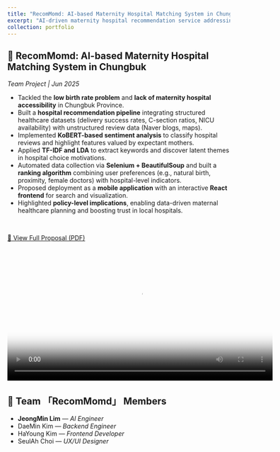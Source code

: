 ```yaml
---
title: "RecomMomd: AI-based Maternity Hospital Matching System in Chungbuk"
excerpt: "AI-driven maternity hospital recommendation service addressing low birth rate and medical accessibility issues in Chungbuk Province.<br/><img src='/images/portfolio/recommomd.png'>"
collection: portfolio
---
```


## 🏥 RecomMomd: AI-based Maternity Hospital Matching System in Chungbuk
*Team Project | Jun 2025*
<br/>

- Tackled the **low birth rate problem** and **lack of maternity hospital accessibility** in Chungbuk Province.  
- Built a **hospital recommendation pipeline** integrating structured healthcare datasets (delivery success rates, C-section ratios, NICU availability) with unstructured review data (Naver blogs, maps).  
- Implemented **KoBERT-based sentiment analysis** to classify hospital reviews and highlight features valued by expectant mothers.  
- Applied **TF-IDF and LDA** to extract keywords and discover latent themes in hospital choice motivations.  
- Automated data collection via **Selenium + BeautifulSoup** and built a **ranking algorithm** combining user preferences (e.g., natural birth, proximity, female doctors) with hospital-level indicators.  
- Proposed deployment as a **mobile application** with an interactive **React frontend** for search and visualization.  
- Highlighted **policy-level implications**, enabling data-driven maternal healthcare planning and boosting trust in local hospitals.
<br/>

[📄 View Full Proposal (PDF)](/files/recommomd.pdf)
  
<video width="600" controls poster="images/portfolio/recommomd.png">
  <source src="files/recommomd.mp4" type="video/mp4">
  Your browser does not support the video tag.
</video>
<br/>

## 👥 Team 「RecomMomd」 Members  
- **JeongMin Lim** — *AI Engineer*
- DaeMin Kim — *Backend Engineer*
- HaYoung Kim — *Frontend Developer* 
- SeulAh Choi — *UX/UI Designer*
<br/>
